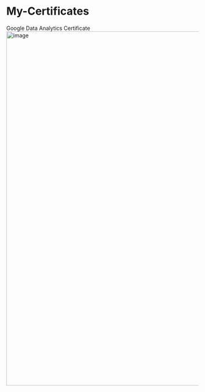 # My-Certificates
Google Data Analytics Certificate
<img width="1772" height="928" alt="image" src="https://github.com/user-attachments/assets/d59bae16-6519-45b0-a2ba-8c77a56f9902" />

